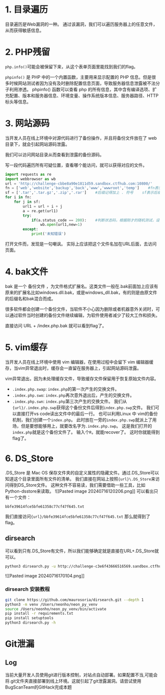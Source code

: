 # 1. 目录遍历

目录遍历是Web漏洞的一种。
通过该漏洞，我们可以遍历服务器上的任意文件，从而获得敏感信息。

# 2. PHP残留

`php.info()`可能会被保留下来，从这个表单页面里能找到我们的flag。

`phpinfo()` 是 PHP 中的一个内置函数，主要用来显示配置的 PHP 信息。但是很多时候网站测试者因为没有及时删除配置信息页面，导致服务器信息泄露被不法分子利用渗透。 phpinfo() 函数可以查看 php 的所有信息，其中含有编译选项、扩充配置、版本和服务器信息、环境变量、操作系统版本信息、服务器路径、HTTP 标头等信息。

# 3. 网站源码

当开发人员在线上环境中对源代码进行了备份操作，并且将备份文件放在了 web 目录下，就会引起网站源码泄露。

我们可以访问网站目录从而查看到泄露的备份源码。

写一段代码遍历所有可疑位置，查看哪个能访问，就可以获得对应的文件。
```Python
import requests as re
import webbrowser as wb
url = 'http://challenge-cbbe8a90e1811d59.sandbox.ctfhub.com:10800/'
fn = ['web','website','backup','back','www','wwwroot','temp']    #fn表示文件名
sf = ['.tar','.tar.gz','.zip','.rar']    #后缀记得加上 . 符号    sf表示后缀
for i in fn:
    for j in sf:
        url1 = url + i + j
        a = re.get(url1)
        try:
            if(a.status_code == 200):    #判断状态码，根据刚才的随机测试，设置200打开网页
                wb.open(url1,new=1)
        except:
            print('未知错误')

```
打开文件而，发现是一句嘲讽。
实际上应该把这个文件名加在URL后面，去访问页面。
# 4. bak文件

bak 是一个 备份文件 ，为文件格式扩展名。这类文件一般在.bak前面加上应该有原来的扩展名比如windows.dll.bak，或是windows_dll.bak，有的则是由原文件的后缀名和bak混合而成。

很多软件都会创建一个备份文件，当软件不小心因为删除或者机器意外关闭时，可以通过软件当时创建的备份文件继续编辑，为软件使用者减少了较大工作和损失。

直接访问 URL + /index.php.bak
就可以看到flag了。
# 5. vim缓存
当开发人员在线上环境中使用 vim 编辑器，在使用过程中会留下 vim 编辑器缓存，当vim异常退出时，缓存会一直留在服务器上，引起网站源码泄露。

vim异常退出，因为未处理缓存文件，导致缓存文件保留用于恢复原始文件内容。

- `.index.php.swap`: `index.php`的第一次产生的交换文件。
- `.index.php.swo`: `index.php`再次意外退出后，产生的交换文件。
- `.index.php.swn`: `index.php`第三次产生的交换文件。
我们从`{url}/.index.php.swp`获得这个备份文件后得到`index.php.swp`文件。
我们可以直接打开vs code读出文件中的最后一行。
也可以利用Linux 中 vim的备份机制，我们创建一个`index.php`。
此时放在一旁的`index.php.swp`就派上了用场，但是要想能够用上，就要改名字为`.index.php.swp`。
这是我们打开的`index.php`就是这个备份文件了。
输入个`R`，就能recover了。
这时你就能得到flag了。
# 6. DS_Store
.DS_Store 是 Mac OS 保存文件夹的自定义属性的隐藏文件。通过.DS_Store可以知道这个目录里面所有文件的清单。
我们直接在网站上按照`{url}\.DS_Store`来访问得到DS_Store文件。
这种文件不容易读，我们需要借助一些工具，比如Python-dsstore来读取。
![[Pasted image 20240716120206.png]]
可以看出只有一个文件：
```
bbfe39614fce5bfe61358c77cf47f645.txt
```
我们直接访问`{url}/bbfe39614fce5bfe61358c77cf47f645.txt`
那么就得到了flag。

## dirsearch
可以看到只有.DS_Store有文件，所以我们能够确定就是直接在URL+.DS_Store就可以。
```Bash
python3 dirsearch.py -u http://challenge-c3e6f43666516569.sandbox.ctfhub.com:10800
```
![[Pasted image 20240716170104.png]]
### dirsearch 安装教程
```Bash
git clone https://github.com/maurosoria/dirsearch.git --depth 1
python3 -m venv /Users/neonho/neon_py_venv
source /Users/neonho/neon_py_venv/bin/activate
pip install -r requirements.txt
pip install setuptools
python3 dirsearch.py -h
```
# Git泄漏
## Log
当前大量开发人员使用git进行版本控制，对站点自动部署。如果配置不当,可能会将.git文件夹直接部署到线上环境。这就引起了git泄露漏洞。请尝试使用BugScanTeam的GitHack完成本题